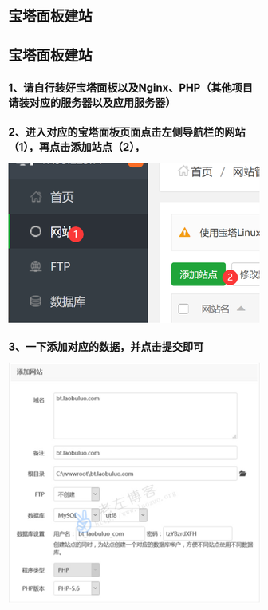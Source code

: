 # 宝塔面板建站


# 宝塔面板建站

## 1、请自行装好宝塔面板以及Nginx、PHP（其他项目请装对应的服务器以及应用服务器）

## 2、进入对应的宝塔面板页面点击左侧导航栏的网站（1），再点击添加站点（2），

![1](./1.png)

## 3、一下添加对应的数据，并点击提交即可

![2](./2.png)
